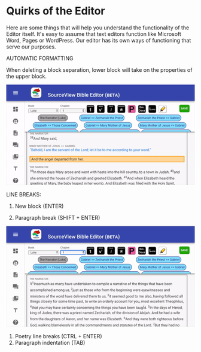 # Quirks of the Editor

Here are some things that will help you understand the functionality of the Editor itself. It's easy to assume that text editors function like Microsoft Word, Pages or WordPress. Our editor has its own ways of functioning that serve our purposes.

AUTOMATIC FORMATTING

When deleting a block separation, lower block will take on the properties of the upper block.

![](../../.gitbook/assets/ezgif.com-crop-1.gif)

LINE BREAKS:

1. New block \(ENTER\)



1. Paragraph break \(SHIFT + ENTER\)

![](../../.gitbook/assets/ezgif.com-crop.gif)

1. Poetry line breaks \(CTRL + ENTER\)
2. Paragraph indentation \(TAB\)

